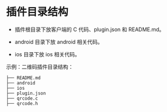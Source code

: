# 插件目录结构

* 插件根目录下放客户端的 C 代码、plugin.json 和 README.md。

* android 目录下放 android 相关代码。

* ios 目录下放 ios 相关代码。

示例：二维码插件目录结构：

```
├── README.md
├── android
├── ios
├── plugin.json
├── qrcode.c
├── qrcode.h
```
